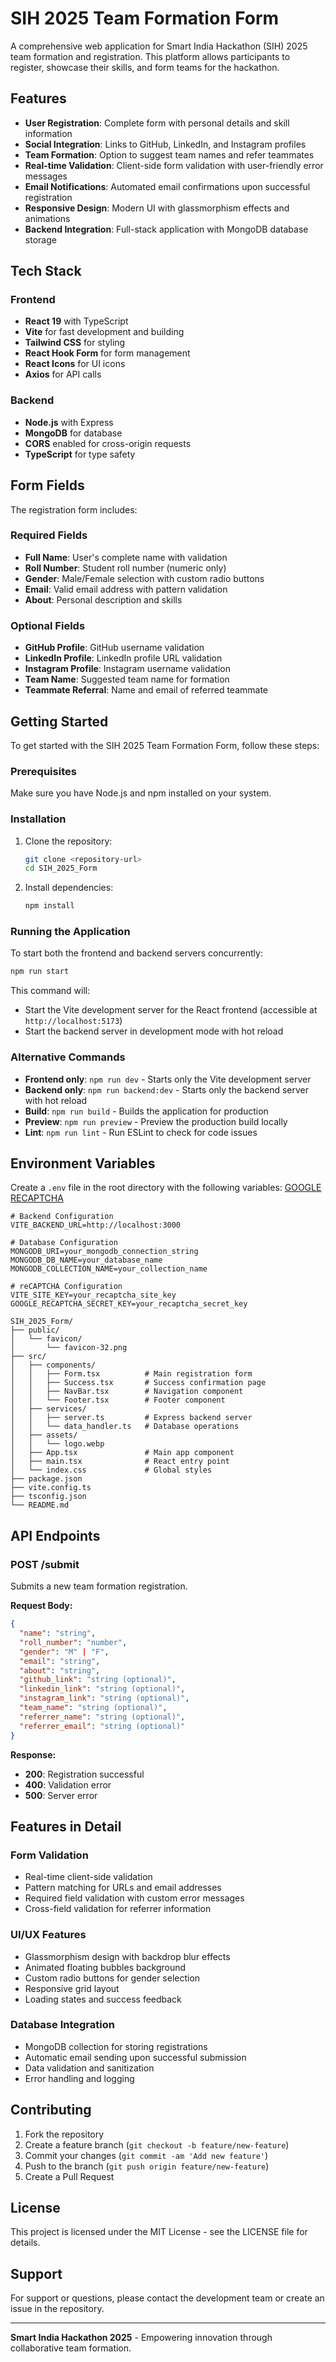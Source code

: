 # SIH 2025 Team Formation Form

A comprehensive web application for Smart India Hackathon (SIH) 2025 team formation and registration. This platform allows participants to register, showcase their skills, and form teams for the hackathon.

## Features

- **User Registration**: Complete form with personal details and skill information
- **Social Integration**: Links to GitHub, LinkedIn, and Instagram profiles
- **Team Formation**: Option to suggest team names and refer teammates
- **Real-time Validation**: Client-side form validation with user-friendly error messages
- **Email Notifications**: Automated email confirmations upon successful registration
- **Responsive Design**: Modern UI with glassmorphism effects and animations
- **Backend Integration**: Full-stack application with MongoDB database storage

## Tech Stack

### Frontend

- **React 19** with TypeScript
- **Vite** for fast development and building
- **Tailwind CSS** for styling
- **React Hook Form** for form management
- **React Icons** for UI icons
- **Axios** for API calls

### Backend

- **Node.js** with Express
- **MongoDB** for database
- **CORS** enabled for cross-origin requests
- **TypeScript** for type safety

## Form Fields

The registration form includes:

### Required Fields

- **Full Name**: User's complete name with validation
- **Roll Number**: Student roll number (numeric only)
- **Gender**: Male/Female selection with custom radio buttons
- **Email**: Valid email address with pattern validation
- **About**: Personal description and skills

### Optional Fields

- **GitHub Profile**: GitHub username validation
- **LinkedIn Profile**: LinkedIn profile URL validation
- **Instagram Profile**: Instagram username validation
- **Team Name**: Suggested team name for formation
- **Teammate Referral**: Name and email of referred teammate

## Getting Started

To get started with the SIH 2025 Team Formation Form, follow these steps:

### Prerequisites

Make sure you have Node.js and npm installed on your system.

### Installation

1. Clone the repository:

   ```bash
   git clone <repository-url>
   cd SIH_2025_Form
   ```

2. Install dependencies:
   ```bash
   npm install
   ```

### Running the Application

To start both the frontend and backend servers concurrently:

```bash
npm run start
```

This command will:

- Start the Vite development server for the React frontend (accessible at `http://localhost:5173`)
- Start the backend server in development mode with hot reload

### Alternative Commands

- **Frontend only**: `npm run dev` - Starts only the Vite development server
- **Backend only**: `npm run backend:dev` - Starts only the backend server with hot reload
- **Build**: `npm run build` - Builds the application for production
- **Preview**: `npm run preview` - Preview the production build locally
- **Lint**: `npm run lint` - Run ESLint to check for code issues

## Environment Variables

Create a `.env` file in the root directory with the following variables:
[GOOGLE RECAPTCHA](https://www.google.com/recaptcha/admin)

```env
# Backend Configuration
VITE_BACKEND_URL=http://localhost:3000

# Database Configuration
MONGODB_URI=your_mongodb_connection_string
MONGODB_DB_NAME=your_database_name
MONGODB_COLLECTION_NAME=your_collection_name

# reCAPTCHA Configuration
VITE_SITE_KEY=your_recaptcha_site_key
GOOGLE_RECAPTCHA_SECRET_KEY=your_recaptcha_secret_key
```

```
SIH_2025_Form/
├── public/
│   └── favicon/
│       └── favicon-32.png
├── src/
│   ├── components/
│   │   ├── Form.tsx          # Main registration form
│   │   ├── Success.tsx       # Success confirmation page
│   │   ├── NavBar.tsx        # Navigation component
│   │   └── Footer.tsx        # Footer component
│   ├── services/
│   │   ├── server.ts         # Express backend server
│   │   └── data_handler.ts   # Database operations
│   ├── assets/
│   │   └── logo.webp
│   ├── App.tsx               # Main app component
│   ├── main.tsx              # React entry point
│   └── index.css             # Global styles
├── package.json
├── vite.config.ts
├── tsconfig.json
└── README.md
```

## API Endpoints

### POST /submit

Submits a new team formation registration.

**Request Body:**

```json
{
  "name": "string",
  "roll_number": "number",
  "gender": "M" | "F",
  "email": "string",
  "about": "string",
  "github_link": "string (optional)",
  "linkedin_link": "string (optional)",
  "instagram_link": "string (optional)",
  "team_name": "string (optional)",
  "referrer_name": "string (optional)",
  "referrer_email": "string (optional)"
}
```

**Response:**

- **200**: Registration successful
- **400**: Validation error
- **500**: Server error

## Features in Detail

### Form Validation

- Real-time client-side validation
- Pattern matching for URLs and email addresses
- Required field validation with custom error messages
- Cross-field validation for referrer information

### UI/UX Features

- Glassmorphism design with backdrop blur effects
- Animated floating bubbles background
- Custom radio buttons for gender selection
- Responsive grid layout
- Loading states and success feedback

### Database Integration

- MongoDB collection for storing registrations
- Automatic email sending upon successful submission
- Data validation and sanitization
- Error handling and logging

## Contributing

1. Fork the repository
2. Create a feature branch (`git checkout -b feature/new-feature`)
3. Commit your changes (`git commit -am 'Add new feature'`)
4. Push to the branch (`git push origin feature/new-feature`)
5. Create a Pull Request

## License

This project is licensed under the MIT License - see the LICENSE file for details.

## Support

For support or questions, please contact the development team or create an issue in the repository.

---

**Smart India Hackathon 2025** - Empowering innovation through collaborative team formation.
